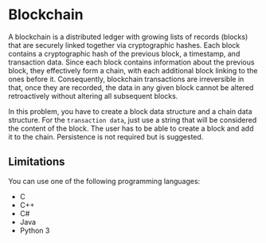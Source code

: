 # Blockchain
A blockchain is a distributed ledger with growing lists of records (blocks) that are securely linked together via cryptographic hashes.
Each block contains a cryptographic hash of the previous block, a timestamp, and transaction data. 
Since each block contains information about the previous block, they effectively form a chain, with each additional block linking to the ones before it. 
Consequently, blockchain transactions are irreversible in that, once they are recorded, the data in any given block cannot be altered retroactively without altering all subsequent blocks.

In this problem, you have to create a block data structure and a chain data structure.
For the `transaction data`, just use a string that will be considered the content of the block.
The user has to be able to create a block and add it to the chain.
Persistence is not required but is suggested.

## Limitations
You can use one of the following programming languages:
- C
- C++
- C#
- Java
- Python 3
